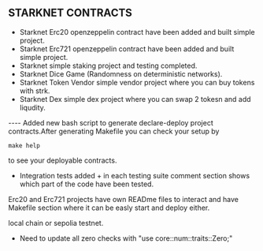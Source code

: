 ## STARKNET CONTRACTS 

- Starknet Erc20 openzeppelin contract have been added and built simple project.
- Starknet Erc721 openzeppelin contract have been added and built simple project.
- Starknet simple staking project and testing completed.
- Starknet Dice Game (Randomness on deterministic networks).
- Starknet Token Vendor simple vendor project where you can buy tokens with strk.
- Starknet Dex simple dex project where you can swap 2 tokesn and add liqudity.

---- Added new bash script to generate declare-deploy project contracts.After generating Makefile you can check your 
setup by 
```
make help
```
to see your deployable contracts.


- Integration tests added + in each testing suite comment section shows which part of the code have been tested.

Erc20 and Erc721 projects have own READme files to interact and have Makefile section where it can be easly start and deploy either.

local chain or sepolia testnet.

- Need to update all zero checks with "use core::num::traits::Zero;"
